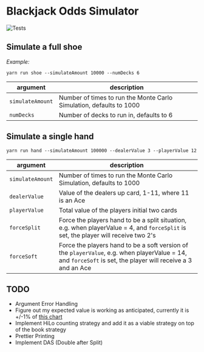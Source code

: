 # Blackjack Odds Simulator

![Tests](https://github.com/aklarfeld/blackjack-sim/actions/workflows/tests.yaml/badge.svg)


## Simulate a full shoe

*Example:* 
```
yarn run shoe --simulateAmount 10000 --numDecks 6
```
| argument | description | 
| -------- | ----------- |
| `simulateAmount` | Number of times to run the Monte Carlo Simulation, defaults to 1000 | 
| `numDecks` | Number of decks to run in, defaults to 6 | 

## Simulate a single hand
```
yarn run hand --simulateAmount 100000 --dealerValue 3 --playerValue 12
```

| argument | description |
| -------- | ----------- |
| `simulateAmount` | Number of times to run the Monte Carlo Simulation, defaults to 1000 | 
| `dealerValue` | Value of the dealers up card, 1-11, where 11 is an Ace | 
| `playerValue` | Total value of the players initial two cards | 
| `forceSplit` | Force the players hand to be a split situation, e.g. when playerValue = 4, and `forceSplit` is set, the player will receive two 2's | 
| `forceSoft` | Force the players hand to be a soft version of the `playerValue`, e.g. when playerValue = 14, and `forceSoft` is set, the player will receive a 3 and an Ace | 

## TODO
- Argument Error Handling
- Figure out my expected value is working as anticipated, currently it is +/-1% of [this chart](https://wizardofodds.com/games/blackjack/appendix/9/6ds17r4/)
- Implement HiLo counting strategy and add it as a viable strategy on top of the book strategy
- Prettier Printing
- Implement DAS (Double after Split)

